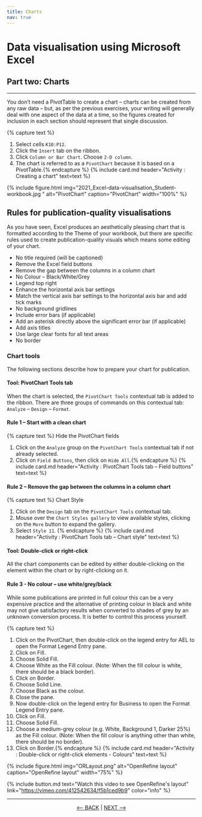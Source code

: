 ```yaml
---
title: Charts
nav: true
---
```


# Data visualisation using Microsoft Excel 

## Part two: Charts

-----

You don’t need a PivotTable to create a chart – charts can be created from any raw data – but, as per the previous exercises, your writing will generally deal with one aspect of the data at a time, so the figures created for inclusion in each section should represent that single discussion. 

{% capture text %}
1.	Select cells `K10:P12`.
2.	Click the `Insert` tab on the ribbon.
3.	Click `Column or Bar Chart`.  Choose `2-D column`.
4.	The chart is referred to as a `PivotChart` because it is based on a PivotTable.{% endcapture %} 
{% include card.md header="Activity : Creating a chart" text=text %}

{% include figure.html img="2021_Excel-data-visualisation_Student-workbook.jpg " alt="PivotChart" caption="PivotChart" width="100%" %}

## Rules for publication-quality visualisations

As you have seen, Excel produces an aesthetically pleasing chart that is formatted according to the Theme of your workbook, but there are specific rules used to create publication-quality visuals which means some editing of your chart.

- No title required (will be captioned)
- Remove the Excel field buttons
- Remove the gap between the columns in a column chart
- No Colour – Black/White/Grey
- Legend top right
- Enhance the horizontal axis bar settings
- Match the vertical axis bar settings to the horizontal axis bar and add tick marks
- No background gridlines
- Include error bars (if applicable)
- Add an asterisk directly above the significant error bar (if applicable)
- Add axis titles
- Use large clear fonts for all text areas
- No border

### Chart tools

The following sections describe how to prepare your chart for publication. 

#### Tool: PivotChart Tools tab

When the chart is selected, the `PivotChart Tools` contextual tab is added to the ribbon. There are three groups of commands on this contextual tab: `Analyze` – `Design` – `Format`.

#### Rule 1 – Start with a clean chart

{% capture text %}
Hide the PivotChart fields

1. Click on the `Analyze` group on the `PivotChart Tools` contextual tab if not already selected.
2. Click on `Field Buttons`, then click on `Hide All`.{% endcapture %} 
{% include card.md header="Activity : PivotChart Tools tab – Field buttons" text=text %}

#### Rule 2 – Remove the gap between the columns in a column chart

{% capture text %}
Chart Style

1. Click on the `Design` tab on the `PivotChart Tools` contextual tab.
2. Mouse over the `Chart Styles gallery` to view available styles, clicking on the `More` button to expand the gallery.
3. Select `Style 11`. {% endcapture %} 
{% include card.md header="Activity : PivotChart Tools tab – Chart style" text=text %}

#### Tool: Double-click or right-click

All the chart components can be edited by either double-clicking on the element within the chart or by right-clicking on it.

#### Rule 3 - No colour – use white/grey/black

While some publications are printed in full colour this can be a very expensive practice and the alternative of printing colour in black and white may not give satisfactory results when converted to shades of grey by an unknown conversion process. It is better to control this process yourself.

{% capture text %}
1. Click on the PivotChart, then double-click on the legend entry for AEL to open the Format Legend Entry pane.
2. Click on Fill.
3. Choose Solid Fill.
4. Choose White as the Fill colour. (Note: When the fill colour is white, there should be a black border).
5. Click on Border.
6. Choose Solid Line.
7. Choose Black as the colour.
8. Close the pane.
9. Now double-click on the legend entry for Business to open the Format Legend Entry pane.
10. Click on Fill.
11. Choose Solid Fill.
12. Choose a medium-grey colour (e.g. White, Background 1, Darker 25%) as the Fill colour. (Note: When the fill colour is anything other than white, there should be no border).
13. Click on Border.{% endcapture %} 
{% include card.md header="Activity : Double-click or right-click elements - Colours" text=text %}


{% include figure.html img="ORLayout.png" alt="OpenRefine layout" caption="OpenRefine layout" width="75%" %}



{% include button.md text="Watch this video to see OpenRefine's layout" link="https://vimeo.com/412542634/f5b1ced9b9" color="info" %}

-----

<p align="center">
  <a href="https://griffithunilibrary.github.io/intro-data-wrangle/content/2-tables.html"><-- BACK</a> |
  <a href="https://griffithunilibrary.github.io/intro-data-wrangle/content/4-lesson.html">NEXT --></a>
</p>
